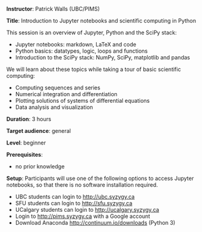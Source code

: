 **Instructor**: Patrick Walls (UBC/PIMS)

**Title**: Introduction to Jupyter notebooks and scientific computing in Python

This session is an overview of Jupyter, Python and the SciPy stack:

* Jupyter notebooks: markdown, LaTeX and code
* Python basics: datatypes, logic, loops and functions
* Introduction to the SciPy stack: NumPy, SciPy, matplotlib and pandas

We will learn about these topics while taking a tour of basic scientific computing:

* Computing sequences and series
* Numerical integration and differentiation
* Plotting solutions of systems of differential equations
* Data analysis and visualization

**Duration**: 3 hours

**Target audience**: general

**Level**: beginner

**Prerequisites**:
* no prior knowledge

**Setup**: Participants will use one of the following options to access Jupyter notebooks, so that there
is no software installation required.

* UBC students can login to http://ubc.syzygy.ca
* SFU students can login to http://sfu.syzygy.ca
* UCalgary students can login to http://ucalgary.syzygy.ca
* Login to http://pims.syzygy.ca with a Google account
* Download Anaconda http://continuum.io/downloads (Python 3)
